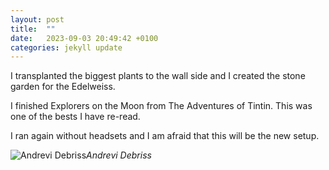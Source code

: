 ```yaml
---
layout: post
title:  ""
date:   2023-09-03 20:49:42 +0100
categories: jekyll update
---
```


I transplanted the biggest plants to the wall side and I created the stone garden for the Edelweiss.  

I finished Explorers on the Moon from The Adventures of Tintin. This was one of the bests I have re-read.  

I ran again without headsets and I am afraid that this will be the new setup.  




![Andrevi Debriss](https://lh3.googleusercontent.com/pw/AIL4fc-spDsv0_R2wjDetOL2Okm7HUbEmI3YisD4CgN-ySKSGOaQEMw4LO7UzZA2kV6UTQxb2ksdGPVMqqtciKTQ44FwtOwGtPpytR24o3OHJ2hsqa4JaPE=w2400)*Andrevi Debriss*&nbsp;



[jekyll-docs]: https://jekyllrb.com/docs/home
[jekyll-gh]:   https://github.com/jekyll/jekyll
[jekyll-talk]: https://talk.jekyllrb.com/


